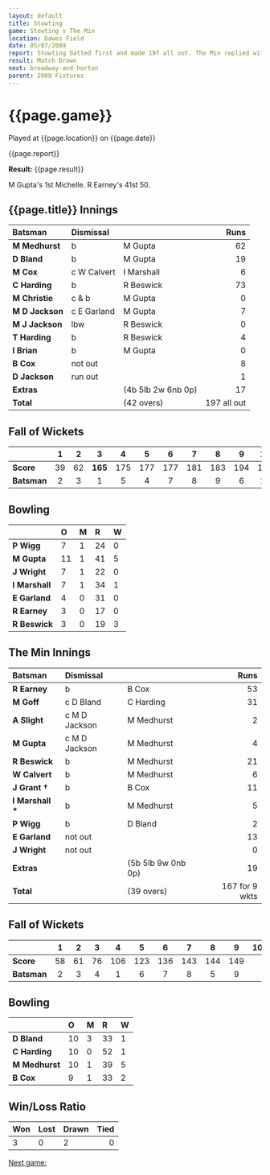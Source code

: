 ```yaml
---
layout: default
title: Stowting
game: Stowting v The Min
location: Dawes Field
date: 05/07/2009
report: Stowting batted first and made 197 all out. The Min replied with 167 for 9 wkts
result: Match Drawn
next: broadway-and-horton
parent: 2009 Fixtures
---
```


# {{page.game}}

Played at {{page.location}} on {{page.date}}

{{page.report}}

**Result:** {{page.result}}

M Gupta's 1st Michelle. R Earney's 41st 50.

## {{page.title}} Innings

| Batsman | Dismissal |  | Runs |
|:---|:---|---|---:|
| **M Medhurst** | b | M Gupta | 62 |
| **D Bland** | b | M Gupta | 19 |
| **M Cox** | c W Calvert | I Marshall | 6 |
| **C Harding** | b | R Beswick | 73 |
| **M Christie** | c & b | M Gupta | 0 |
| **M D Jackson** | c E Garland | M Gupta | 7 |
| **M J Jackson** | lbw | R Beswick | 0 |
| **T Harding** | b | R Beswick | 4 |
| **I Brian** | b | M Gupta | 0 |
| **B Cox** | not out |  | 8 |
| **D Jackson** | run out |  | 1 |
| **Extras** | | (4b 5lb 2w 6nb 0p) | 17 |
| **Total** | | (42 overs) | 197 all out |

## Fall of Wickets

| | 1 | 2 | 3 | 4 | 5 | 6 | 7 | 8 | 9 | 10 |
|---|:---:|:---:|:---:|:---:|:---:|:---:|:---:|:---:|:---:|:---:|
| **Score** | 39 | 62 | **165** | 175 | 177 | 177 | 181 | 183 | 194 | 197 |
| **Batsman** | 2 | 3 | 1 | 5 | 4 | 7 | 8 | 9 | 6 | 11 |

## Bowling

| | O | M | R | W |
|---|:---|:---|:---|:---|
| **P Wigg** | 7 | 1 | 24 | 0 |
| **M Gupta** | 11 | 1 | 41 | 5 |
| **J Wright** | 7 | 1 | 22 | 0 |
| **I Marshall** | 7 | 1 | 34 | 1 |
| **E Garland** | 4 | 0 | 31 | 0 |
| **R Earney** | 3 | 0 | 17 | 0 |
| **R Beswick** | 3 | 0 | 19 | 3 |

## The Min Innings

| Batsman | Dismissal |  | Runs |
|:---|:---|---|---:|
| **R Earney** | b | B Cox | 53 |
| **M Goff** | c D Bland | C Harding | 31 |
| **A Slight** | c M D Jackson | M Medhurst | 2 |
| **M Gupta** | c M D Jackson | M Medhurst | 4 |
| **R Beswick** | b | M Medhurst | 21 |
| **W Calvert** | b | M Medhurst | 6 |
| **J Grant &#8224;** | b | B Cox | 11 |
| **I Marshall &#42;** | b | M Medhurst | 5 |
| **P Wigg** | b | D Bland | 2 |
| **E Garland** | not out |  | 13 |
| **J Wright** | not out |  | 0 |
| **Extras** | | (5b 5lb 9w 0nb 0p) | 19 |
| **Total** | | (39 overs) | 167 for 9 wkts |

## Fall of Wickets

| | 1 | 2 | 3 | 4 | 5 | 6 | 7 | 8 | 9 | 10 |
|---|:---:|:---:|:---:|:---:|:---:|:---:|:---:|:---:|:---:|:---:|
| **Score** | 58 | 61 | 76 | 106 | 123 | 136 | 143 | 144 | 149 |  |
| **Batsman** | 2 | 3 | 4 | 1 | 6 | 7 | 8 | 5 | 9 |  |

## Bowling

| | O | M | R | W |
|---|:---|:---|:---|:---|
| **D Bland** | 10 | 3 | 33 | 1 |
| **C Harding** | 10 | 0 | 52 | 1 |
| **M Medhurst** | 10 | 1 | 39 | 5 |
| **B Cox** | 9 | 1 | 33 | 2 |

## Win/Loss Ratio

| Won | Lost | Drawn | Tied |
|:---|:---|:---|---:|
| 3 | 0 | 2 | 0 |

[Next game:]({{page.next}})
